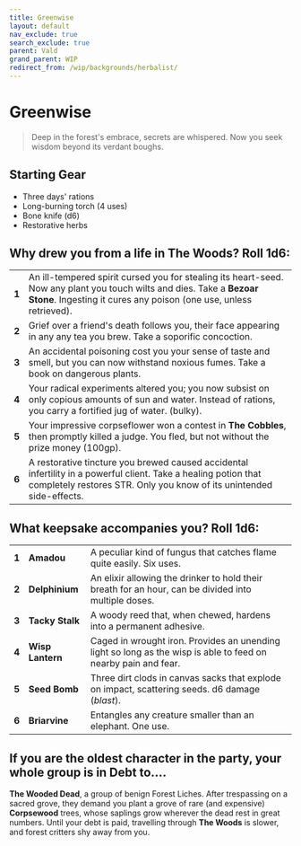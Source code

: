 ```yaml
---
title: Greenwise
layout: default
nav_exclude: true
search_exclude: true
parent: Vald
grand_parent: WIP
redirect_from: /wip/backgrounds/herbalist/
---
```


# Greenwise

> Deep in the forest's embrace, secrets are whispered. Now you seek wisdom beyond its verdant boughs.

## Starting Gear

- Three days' rations
- Long-burning torch (4 uses)
- Bone knife (d6)
- Restorative herbs

## Why drew you from a life in The Woods? Roll 1d6:

|       |                                                                                                                                                                                            |
| ----- | ------------------------------------------------------------------------------------------------------------------------------------------------------------------------------------------ |
| **1** | An ill-tempered spirit cursed you for stealing its heart-seed. Now any plant you touch wilts and dies. Take a **Bezoar Stone**. Ingesting it cures any poison (one use, unless retrieved). |
| **2** | Grief over a friend's death follows you, their face appearing in any any tea you brew. Take a soporific concoction.                                                                        |
| **3** | An accidental poisoning cost you your sense of taste and smell, but you can now withstand noxious fumes. Take a book on dangerous plants.                                                  |
| **4** | Your radical experiments altered you; you now subsist on only copious amounts of sun and water. Instead of rations, you carry a fortified jug of water. (bulky).                           |
| **5** | Your impressive corpseflower won a contest in **The Cobbles**, then promptly killed a judge. You fled, but not without the prize money (100gp).                                            |
| **6** | A restorative tincture you brewed caused accidental infertility in a powerful client. Take a healing potion that completely restores STR. Only you know of its unintended side-effects.    |

## What keepsake accompanies you? Roll 1d6:

|       |                  |                                                                                                                |
| ----- | ---------------- | -------------------------------------------------------------------------------------------------------------- |
| **1** | **Amadou**       | A peculiar kind of fungus that catches flame quite easily. Six uses.                                           |
| **2** | **Delphinium**   | An elixir allowing the drinker to hold their breath for an hour, can be divided into multiple doses.           |
| **3** | **Tacky Stalk**  | A woody reed that, when chewed, hardens into a permanent adhesive.                                             |
| **4** | **Wisp Lantern** | Caged in wrought iron. Provides an unending light so long as the wisp is able to feed on nearby pain and fear. |
| **5** | **Seed Bomb**    | Three dirt clods in canvas sacks that explode on impact, scattering seeds. d6 damage (_blast_).                |
| **6** | **Briarvine**    | Entangles any creature smaller than an elephant. One use.                                                      |

## If you are the oldest character in the party, your whole group is in Debt to....

**The Wooded Dead**, a group of benign Forest Liches. After trespassing on a sacred grove, they demand you plant a grove of rare (and expensive) **Corpsewood** trees, whose saplings grow wherever the dead rest in great numbers. Until your debt is paid, travelling through **The Woods** is slower, and forest critters shy away from you.  